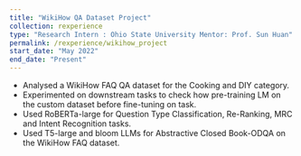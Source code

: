 ```yaml
---
title: "WikiHow QA Dataset Project"
collection: rexperience
type: "Research Intern : Ohio State University Mentor: Prof. Sun Huan"
permalink: /rexperience/wikihow_project
start_date: "May 2022"
end_date: "Present" 
---
```


- Analysed a WikiHow FAQ QA dataset for the Cooking and DIY category.
- Experimented on downstream tasks to check how pre-training LM on the custom dataset before fine-tuning on task.
- Used RoBERTa-large for Question Type Classification, Re-Ranking, MRC and Intent Recognition tasks.
- Used T5-large and bloom LLMs for Abstractive Closed Book-ODQA on the WikiHow FAQ dataset.
